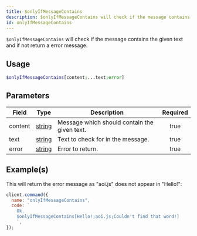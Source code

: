 ```yaml
---
title: $onlyIfMessageContains
description: $onlyIfMessageContains will check if the message contains the given text and if not return a error message.
id: onlyIfMessageContains
---
```


`$onlyIfMessageContains` will check if the message contains the given text and if not return a error message.

## Usage

```php
$onlyIfMessageContains[content;...text;error]
```

## Parameters

| Field   | Type                                                                                              | Description                                  | Required |
| ------- | ------------------------------------------------------------------------------------------------- | -------------------------------------------- | :------: |
| content | [string](https://developer.mozilla.org/en-US/docs/Web/JavaScript/Reference/Global_Objects/String) | Message which should contain the given text. |   true   |
| text    | [string](https://developer.mozilla.org/en-US/docs/Web/JavaScript/Reference/Global_Objects/String) | Text to check for in the message.            |   true   |
| error   | [string](https://developer.mozilla.org/en-US/docs/Web/JavaScript/Reference/Global_Objects/String) | Error to return.                             |   true   |

## Example(s)

This will return the error message as "aoi.js" does not appear in "Hello!":

```javascript
client.command({
  name: "onlyIfMessageContains",
  code: `
    Ok.
    $onlyIfMessageContains[Hello!;aoi.js;Couldn't find that word!]
    `,
});
```
